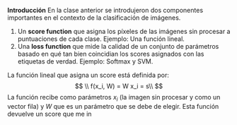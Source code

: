 **Introducción**
En la clase anterior se introdujeron dos componentes importantes en el contexto de la clasificación de imágenes.

 1. Un **score function** que asigna los píxeles de las imágenes sin procesar a puntuaciones de cada clase. Ejemplo: Una función lineal.
 2. Una **loss function** que mide la calidad de un conjunto de parámetros  basado en qué tan bien coincidian los scores asignados con las etiquetas de verdad. Ejemplo: Softmax y SVM.

La función lineal que asigna un score está definida por:
$$
\\ f(x_i, W) =  W x_i  = s\\
$$
La función recibe como parámetros $x_i$ (la imagen sin procesar y como un vector fila) y $W$ que es un parámetro que se debe de elegir. Esta función devuelve un score que me in
<!--stackedit_data:
eyJoaXN0b3J5IjpbMTI2OTQ2OTQ2LDE0MzAwODQ1OTgsNzMwOT
k4MTE2XX0=
-->